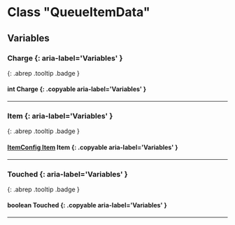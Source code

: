 # Class "QueueItemData"
## Variables
### Charge {: aria-label='Variables' }
[ ](#){: .abrep .tooltip .badge }
#### int Charge {: .copyable aria-label='Variables' }

___ 
### Item {: aria-label='Variables' }
[ ](#){: .abrep .tooltip .badge }
#### [ItemConfig Item](../rep/ItemConfig_Item) Item {: .copyable aria-label='Variables' }

___ 
### Touched {: aria-label='Variables' }
[ ](#){: .abrep .tooltip .badge }
#### boolean Touched {: .copyable aria-label='Variables' }

___ 
